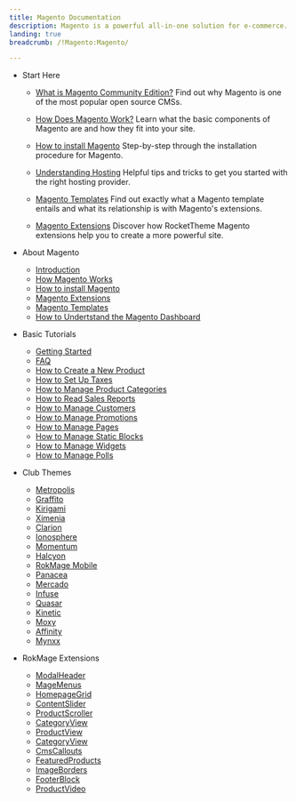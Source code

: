 ```yaml
---
title: Magento Documentation
description: Magento is a powerful all-in-one solution for e-commerce.
landing: true
breadcrumb: /!Magento:Magento/

---
```


* Start Here

	- [What is Magento Community Edition?](start/)
	  Find out why Magento is one of the most popular open source CMSs.

	- [How Does Magento Work?](start/understanding.md)
	  Learn what the basic components of Magento are and how they fit into your site.

	- [How to install Magento](start/install_Magento.md)
	  Step-by-step through the installation procedure for Magento.

	- [Understanding Hosting](start/hosting.md)
	  Helpful tips and tricks to get you started with the right hosting provider.

	- [Magento Templates](start/templates.md)
	  Find out exactly what a Magento template entails and what its relationship is with Magento's extensions.

	- [Magento Extensions](start/extensions.md)
	  Discover how RocketTheme Magento extensions help you to create a more powerful site.

<!-- -->

* About Magento

	- [Introduction](start/)
	- [How Magento Works](start/understanding.md)
	- [How to install Magento](start/install_Magento.md)
	- [Magento Extensions](start/extensions.md)
	- [Magento Templates](start/templates.md)
	- [How to Undertstand the Magento Dashboard](start/dashboard.md)

<!-- -->

* Basic Tutorials

	- [Getting Started](basic/)
	- [FAQ](basic/faq.md)
	- [How to Create a New Product](basic/how_to_create_a_product.md)
	- [How to Set Up Taxes](start/templates.md)
	- [How to Manage Product Categories](basic/product_categories.md)
	- [How to Read Sales Reports](basic/sales_reports.md)
	- [How to Manage Customers](basic/customers.md)
	- [How to Manage Promotions](basic/promotions.md)
	- [How to Manage Pages](basic/cms_pages.md)
	- [How to Manage Static Blocks](basic/cms_static_blocks.md)
	- [How to Manage Widgets](basic/cms_widgets.md)
	- [How to Manage Polls](basic/cms_polls.md)

<!-- -->

* Club Themes

	- [Metropolis](templates/metropolis)
	- [Graffito](templates/graffito)
	- [Kirigami](templates/kirigami)
	- [Ximenia](templates/ximenia)
	- [Clarion](templates/clarion)
	- [Ionosphere](templates/ionosphere)
	- [Momentum](templates/momentum)
	- [Halcyon](templates/halcyon)
	- [RokMage Mobile](templates/rokmage_mobile)
	- [Panacea](templates/panacea)
	- [Mercado](templates/mercado)
	- [Infuse](templates/infuse)
	- [Quasar](templates/quasar)
	- [Kinetic](templates/kinetic)
	- [Moxy](templates/moxy)
	- [Affinity](templates/affinity)
	- [Mynxx](templates/mynxx)

<!-- -->

* RokMage Extensions

	- [ModalHeader](extensions/modalheader/)
	- [MageMenus](extensions/magemenus/)
	- [HomepageGrid](extensions/homepagegrid/)
	- [ContentSlider](extensions/contentslider/)
	- [ProductScroller](extensions/productscroller/)
	- [CategoryView](extensions/categoryview/)
	- [ProductView](extensions/productview)
	- [CategoryView](extensions/categoryview)
	- [CmsCallouts](extensions/cmscallouts)
	- [FeaturedProducts](extensions/featuredproducts)
	- [ImageBorders](extensions/imageborders)
	- [FooterBlock](extensions/footerblock)
	- [ProductVideo](extensions/productvideo)
